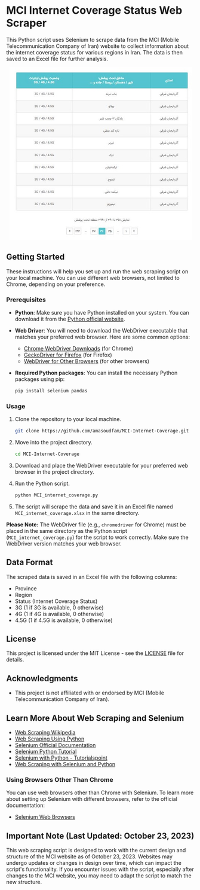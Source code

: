 # MCI Internet Coverage Status Web Scraper

This Python script uses Selenium to scrape data from the MCI (Mobile Telecommunication Company of Iran) website to collect information about the internet coverage status for various regions in Iran. The data is then saved to an Excel file for further analysis.

<div align="center">
  <img src="MCI_internet_coverage.jpg" alt="MCI Internet Coverage">
</div>

## Getting Started

These instructions will help you set up and run the web scraping script on your local machine. You can use different web browsers, not limited to Chrome, depending on your preference.

### Prerequisites

- **Python**: Make sure you have Python installed on your system. You can download it from the [Python official website](https://www.python.org/downloads/).

- **Web Driver**: You will need to download the WebDriver executable that matches your preferred web browser. Here are some common options:

    - [Chrome WebDriver Downloads](https://sites.google.com/a/chromium.org/chromedriver/downloads) (for Chrome)
    - [GeckoDriver for Firefox](https://github.com/mozilla/geckodriver/releases) (for Firefox)
    - [WebDriver for Other Browsers](https://www.selenium.dev/documentation/en/webdriver/driver_requirements/) (for other browsers)

- **Required Python packages**: You can install the necessary Python packages using pip:

    ```bash
    pip install selenium pandas
    ```

### Usage

1. Clone the repository to your local machine.

   ```bash
   git clone https://github.com/amasoudfam/MCI-Internet-Coverage.git
   ```

2. Move into the project directory.

   ```bash
   cd MCI-Internet-Coverage
   ```

3. Download and place the WebDriver executable for your preferred web browser in the project directory.

4. Run the Python script.

   ```bash
   python MCI_internet_coverage.py
   ```

5. The script will scrape the data and save it in an Excel file named `MCI_internet_coverage.xlsx` in the same directory.


**Please Note:** The WebDriver file (e.g., `chromedriver` for Chrome) must be placed in the same directory as the Python script (`MCI_internet_coverage.py`) for the script to work correctly. Make sure the WebDriver version matches your web browser.


## Data Format

The scraped data is saved in an Excel file with the following columns:

- Province
- Region
- Status (Internet Coverage Status)
- 3G (1 if 3G is available, 0 otherwise)
- 4G (1 if 4G is available, 0 otherwise)
- 4.5G (1 if 4.5G is available, 0 otherwise)

## License

This project is licensed under the MIT License - see the [LICENSE](LICENSE) file for details.

## Acknowledgments

- This project is not affiliated with or endorsed by MCI (Mobile Telecommunication Company of Iran).

## Learn More About Web Scraping and Selenium

- [Web Scraping Wikipedia](https://en.wikipedia.org/wiki/Web_scraping)
- [Web Scraping Using Python](https://realpython.com/tutorials/web-scraping/)
- [Selenium Official Documentation](https://www.selenium.dev/documentation/en/)
- [Selenium Python Tutorial](https://www.selenium.dev/documentation/en/getting_started/quick)
- [Selenium with Python - Tutorialspoint](https://www.tutorialspoint.com/selenium/index.htm)
- [Web Scraping with Selenium and Python](https://realpython.com/modern-web-automation-with-python-and-selenium/)

### Using Browsers Other Than Chrome

You can use web browsers other than Chrome with Selenium. To learn more about setting up Selenium with different browsers, refer to the official documentation:

- [Selenium Web Browsers](https://www.selenium.dev/documentation/en/webdriver/driver_requirements/)


## Important Note (Last Updated: October 23, 2023)

This web scraping script is designed to work with the current design and structure of the MCI website as of October 23, 2023. Websites may undergo updates or changes in design over time, which can impact the script's functionality. If you encounter issues with the script, especially after changes to the MCI website, you may need to adapt the script to match the new structure.


